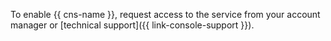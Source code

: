 To enable {{ cns-name }}, request access to the service from your account manager or [technical support]({{ link-console-support }}).

